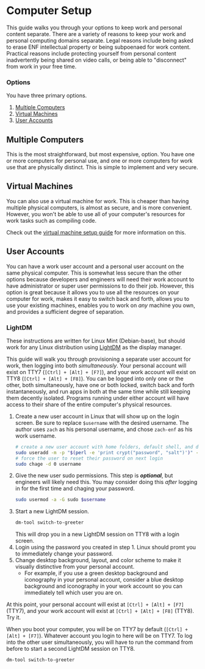 # Computer Setup
This guide walks you through your options to keep work and personal content separate. There are a variety of reasons to keep your work and personal computing domains separate. Legal reasons include being asked to erase ENF intellectual property or being subpoenaed for work content. Practical reasons include protecting yourself from personal content inadvertently being shared on video calls, or being able to "disconnect" from work in your free time.

### Options
You have three primary options.
1. [Multiple Computers](#multiple-computers)
1. [Virtual Machines](#virtual-machines)
1. [User Accounts](#user-accounts)

## Multiple Computers
This is the most straightforward, but most expensive, option. You have one or more computers for personal use, and one or more computers for work use that are physically distinct. This is simple to implement and very secure.

## Virtual Machines
You can also use a virtual machine for work. This is cheaper than having multiple physical computers, is almost as secure, and is more convenient. However, you won't be able to use all of your computer's resources for work tasks such as compiling code.

Check out the [virtual machine setup guide](./vm-setup.md) for more information on this.

## User Accounts
You can have a work user account and a personal user account on the same physical computer. This is somewhat less secure than the other options because developers and engineers will need their work account to have administrator or super user permissions to do their job. However, this option is great because it allows you to use all the resources on your computer for work, makes it easy to switch back and forth, allows you to use your existing machines, enables you to work on _any_ machine you own, and provides a sufficient degree of separation.

### LightDM
These instructions are written for Linux Mint (Debian-base), but should work for any Linux distribution using [LightDM](https://wiki.archlinux.org/title/LightDM) as the display manager.

This guide will walk you through provisioning a separate user account for work, then logging into both _simultaneously_. Your personal account will exist on TTY7 (`[Ctrl] + [Alt] + [F7]`), and your work account will exist on TTY8 (`[Ctrl] + [Alt] + [F8]`). You can be logged into only one or the other, both simultaneously, have one or both locked, switch back and forth instantaneously, and run apps in both at the same time while still keeping them decently isolated. Programs running under either account will have access to their share of the entire computer's physical resources.

1. Create a new user account in Linux that will show up on the login screen. Be sure to replace `$username` with the desired username. The author uses `zach` as his personal username, and chose `zach-enf` as his work username.
    ```bash
    # create a new user account with home folders, default shell, and default password
    sudo useradd -m -p "$(perl -e 'print crypt("password", "salt")')" -s /bin/bash $username  # crypt(password, salt)
    # force the user to reset their password on next login
    sudo chage -d 0 username
    ```
1. Give the new user sudo permissions. This step is **_optional_**, but engineers will likely need this. You may consider doing this _after_ logging in for the first time and chaging your password.
    ```bash
    sudo usermod -a -G sudo $username
    ```
1. Start a new LightDM session.
    ```bash
    dm-tool switch-to-greeter
    ```
    This will drop you in a new LightDM session on TTY8 with a login screen.
1. Login using the password you created in step 1. Linux should promt you to immediately change your password.
1. Change desktop background, layout, and color scheme to make it visually distinctive from your personal account.
    - For example, if you use a green desktop background and iconography in your personal account, consider a blue desktop background and iconography in your work account so you can immediately tell which user you are on.

At this point, your personal account will exist at `[Ctrl] + [Alt] + [F7]` (TTY7), and your work account will exist at `[Ctrl] + [Alt] + [F8]` (TTY8). Try it.

When you boot your computer, you will be on TTY7 by default (`[Ctrl] + [Alt] + [F7]`). Whatever account you login to here will be on TTY7. To log into the other user simultaneously, you will have to run the command from before to start a second LightDM session on TTY8.
```bash
dm-tool switch-to-greeter
```
